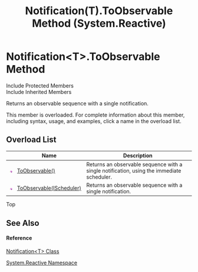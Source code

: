 ﻿---
title: Notification(T).ToObservable Method  (System.Reactive)
TOCTitle: ToObservable Method
ms:assetid: Overload:System.Reactive.Notification`1.ToObservable
ms:mtpsurl: https://msdn.microsoft.com/en-us/library/Hh212084(v=VS.103)
ms:contentKeyID: 36069783
ms.date: 06/28/2011
mtps_version: v=VS.103
f1_keywords:
- System.Reactive.Notification`1.ToObservable
dev_langs:
- CSharp
- JScript
- VB
- FSharp
---

# Notification\<T\>.ToObservable Method

Include Protected Members  
Include Inherited Members  

Returns an observable sequence with a single notification.

This member is overloaded. For complete information about this member, including syntax, usage, and examples, click a name in the overload list.

## Overload List

<table>
<thead>
<tr class="header">
<th> </th>
<th>Name</th>
<th>Description</th>
</tr>
</thead>
<tbody>
<tr class="odd">
<td><img src="images\Hh303103.pubmethod(en-us,VS.103).gif" title="Public method" alt="Public method" /></td>
<td><a href="hh229078(v=vs.103).md">ToObservable()</a></td>
<td>Returns an observable sequence with a single notification, using the immediate scheduler.</td>
</tr>
<tr class="even">
<td><img src="images\Hh303103.pubmethod(en-us,VS.103).gif" title="Public method" alt="Public method" /></td>
<td><a href="https://msdn.microsoft.com/en-us/library/m:system.reactive.notification%601.toobservable(system.reactive.concurrency.ischeduler)(v=VS.103)">ToObservable(IScheduler)</a></td>
<td>Returns an observable sequence with a single notification.</td>
</tr>
</tbody>
</table>

Top

## See Also

#### Reference

[Notification\<T\> Class](hh229462\(v=vs.103\).md)

[System.Reactive Namespace](hh229356\(v=vs.103\).md)

